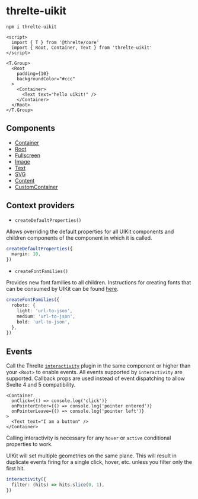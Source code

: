 # threlte-uikit

```
npm i threlte-uikit
```

```svelte
<script>
  import { T } from '@threlte/core'
  import { Root, Container, Text } from 'threlte-uikit'
</script>

<T.Group>
  <Root
    padding={10}
    backgroundColor="#ccc"
  >
    <Container>
      <Text text="hello uikit!" />
    </Container>
  </Root>
</T.Group>
```

## Components

- [Container](https://docs.pmnd.rs/uikit/getting-started/components-and-properties#container)
- [Root](https://docs.pmnd.rs/uikit/getting-started/components-and-properties#root)
- [Fullscreen](https://docs.pmnd.rs/uikit/getting-started/components-and-properties#fullscreen)
- [Image](https://docs.pmnd.rs/uikit/getting-started/components-and-properties#image)
- [Text](https://docs.pmnd.rs/uikit/getting-started/components-and-properties#text)
- [SVG](https://docs.pmnd.rs/uikit/getting-started/components-and-properties#svg)
- [Content](https://docs.pmnd.rs/uikit/getting-started/components-and-properties#content)
- [CustomContainer](https://docs.pmnd.rs/uikit/getting-started/components-and-properties#customcontainer)

## Context providers

- `createDefaultProperties()`

Allows overriding the default properties for all UIKit components and children components of the component in which it is called.

```ts
createDefaultProperties({
  margin: 10,
})
```

- `createFontFamilies()`

Provides new font families to all children. Instructions for creating fonts that can be consumed by UIKit can be found [here](https://docs.pmnd.rs/uikit/tutorials/custom-fonts).

```ts
createFontFamilies({
  roboto: {
    light: 'url-to-json',
    medium: 'url-to-json',
    bold: 'url-to-json',
  },
})
```

## Events

Call the Threlte [`interactivity`](https://threlte.xyz/docs/reference/extras/interactivity) plugin in the same component or higher than your `<Root>` to enable events. All events supported by `interactivity` are supported. Callback props are used instead of event dispatching to allow Svelte 4 and 5 compatibility.

```svelte
<Container
  onClick={() => console.log('click')}
  onPointerEnter={() => console.log('pointer entered')}
  onPointerLeave={() => console.log('pointer left')}
>
  <Text text="I am a button" />
</Container>
```

Calling interactivity is necessary for any `hover` or `active` conditional properties to work.

UIKit will set multiple geometries on the same plane. This will result in duplicate events firing for a single click, hover, etc. unless you filter only the first hit.

```ts
interactivity({
  filter: (hits) => hits.slice(0, 1),
})
```
